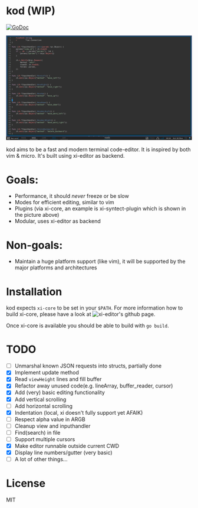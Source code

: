 # kod (WIP)

[![GoDoc](https://godoc.org/github.com/linde12/kod/cmd?status.svg)](https://godoc.org/github.com/linde12/kod)

![kod screenshot](/.github/screenshot.png?raw=true)

kod aims to be a fast and modern terminal code-editor. It is inspired by both vim & micro. It's built using xi-editor as backend.

# Goals:
- Performance, it should *never* freeze or be slow
- Modes for efficient editing, similar to vim
- Plugins (via xi-core, an example is xi-syntect-plugin which is shown in the picture above)
- Modular, uses xi-editor as backend

# Non-goals:
- Maintain a huge platform support (like vim), it will be supported by the major platforms and architectures

# Installation
kod expects `xi-core` to be set in your `$PATH`. For more information how to build xi-core, please have a look at ![xi-editor's github page](https://github.com/google/xi-editor).

Once xi-core is available you should be able to build with `go build`.

# TODO
- [ ] Unmarshal known JSON requests into structs, partially done
- [x] Implement update method
- [x] Read `viewHeight` lines and fill buffer
- [x] Refactor away unused code(e.g. lineArray, buffer_reader, cursor)
- [x] Add (very) basic editing functionality
- [x] Add vertical scrolling
- [ ] Add horizontal scrolling
- [x] Indentation (local, xi doesn't fully support yet AFAIK)
- [ ] Respect alpha value in ARGB
- [ ] Cleanup view and inputhandler
- [ ] Find(search) in file
- [ ] Support multiple cursors
- [x] Make editor runnable outside current CWD
- [x] Display line numbers/gutter (very basic)
- [ ] A lot of other things...

# License
MIT
